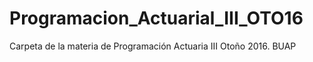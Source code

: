 # Programacion_Actuarial_III_OTO16
Carpeta de la materia de Programación Actuaria III Otoño 2016. BUAP
